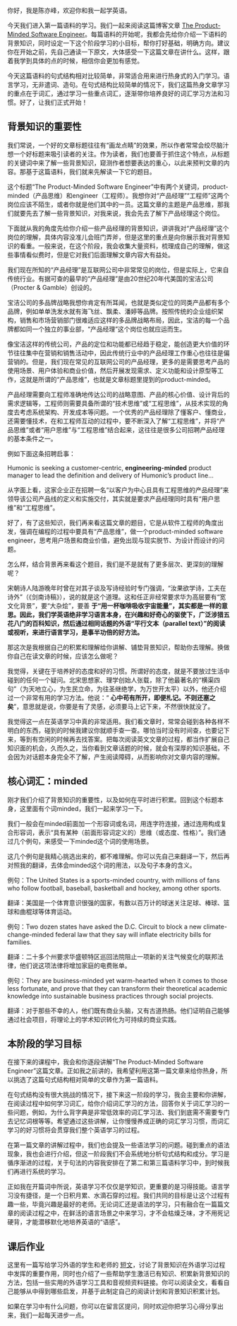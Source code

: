 你好，我是陈亦峰，欢迎你和我一起学英语。

今天我们进入第一篇语料的学习。我们一起来阅读这篇博客文章 [The Product-Minded Software Engineer](https://blog.pragmaticengineer.com/the-product-minded-engineer/?utm_source=wanqu.co&utm_campaign=Wanqu+Daily&utm_medium=website)。每篇语料的开始呢，我都会先给你介绍一下语料的背景知识，同时设定一下这个阶段学习的小目标，帮你打好基础，明确方向。建议你在开始之前，先自己通读一下原文，大体感受一下这篇文章在讲什么。这样，跟着我学到具体的点的时候，相信你会更加有感觉。

今天这篇语料的句式结构相对比较简单，非常适合用来进行热身式的入门学习。语言学习，无非遣词、造句。在句式结构比较简单的情况下，我们这篇热身文章学习的重点在于词汇，通过学习一些重点词汇，逐渐带你培养良好的词汇学习方法和习惯。好了，让我们正式开始！

## 背景知识的重要性

我们常说，一个好的文章标题往往有“画龙点睛”的效果，所以作者常常会绞尽脑汁想一个好标题来吸引读者的关注。作为读者，我们也要善于抓住这个特点，从标题的关键词中来了解一些背景知识，窥测作者想要表达的重心，以此来预判文章的内容。那基于这篇语料，我们就来先解读一下它的题目。

这个标题“The Product-Minded Software Engineer”中有两个关键词，product-minded（产品思维）和engineer（工程师）。我想你对“产品经理”“工程师”这两个岗位应该不陌生，或者你就是他们其中的一员。这篇文章的主题是产品思维，那我们就要先去了解一些背景知识，对我来说，我会先去了解下产品经理这个岗位。

下面就从我的角度先给你介绍一些产品经理的背景知识，讲讲我对“产品经理”这个岗位的理解，具体内容没准儿会班门弄斧，但是这里的重点是向你展示我对背景知识的看重。一般来说，在这个阶段，我会收集大量资料，梳理成自己的理解，做这些事情看似费时，但是它对我们后面理解文章内容大有益处。

我们现在所知的“产品经理”是互联网公司中非常常见的岗位，但是实际上，它来自传统行业。有据可查的最早的“产品经理”是由20世纪20年代美国的宝洁公司（Procter & Gamble）创设的。

宝洁公司的多品牌战略我想你肯定有所耳闻，也就是类似定位的同类产品都有多个品牌，例如单单洗发水就有海飞丝、飘柔、潘婷等品牌。按照传统的企业组织架构，销售和市场营销部门很难适应这样的多品牌战略布局，因此，宝洁的每一个品牌都如同一个独立的事业部，“产品经理”这个岗位也就应运而生。

像宝洁这样的传统公司，产品的定位和功能都已经趋于稳定，能创造更大价值的环节往往集中在营销和销售活动中，因此传统行业中的产品经理工作重心也往往是偏营销的。但是，我们现在常见的互联网公司的产品经理，更多的是需要思考产品的使用场景、用户体验和商业价值，然后开展发现需求、定义功能和设计原型等工作，这就是所谓的“产品思维”，也就是文章标题里提到的product-minded。

产品经理需要向工程师准确地传达公司的战略意图、产品的核心价值、设计背后的需求逻辑等，工程师则需要具备所谓的“技术思维”或“工程思维”，从技术实现的角度去考虑系统架构、开发成本等问题。一个优秀的产品经理除了懂客户、懂商业，还需要懂技术，在和工程师互动的过程中，要不断深入了解“工程思维”，并将“产品思维”或者“用户思维”与“工程思维”结合起来，这往往是很多公司招聘产品经理的基本条件之一。

例如下面这条招聘启事：

Humonic is seeking a customer-centric, **engineering-minded** product manager to lead the definition and delivery of Humonic’s product line…

从字面上看，这家企业正在招聘一名“以客户为中心且具有工程思维的产品经理”来领导该公司产品线的定义和实施交付，其实就是要求产品经理同时具有“用户思维”和“工程思维”。

好了，有了这些知识，我们再来看这篇文章的题目，它是从软件工程师的角度出发，强调在编程的过程中要具有“产品思维”，做一个product-minded software engineer，思考用户场景和商业价值，避免出现与现实脱节、为设计而设计的问题。

怎么样，结合背景再来看这个题目，我们是不是就有了更多层次、更深刻的理解呢？

宋朝诗人陆游晚年时曾在对其子谈及写诗经验时专门强调，“汝果欲学诗，工夫在诗外”（《剑南诗稿》），说的就是这个道理。这和任正非经常要求华为高层要有“宽文化背景”，要“大杂烩”，要善 **于“用一杯咖啡吸收宇宙能量”，其实都是一样的意思。因此，我们学英语绝非学习语言本身，在兴趣和好奇心的驱使下，广泛涉猎五花八门的百科知识，然后通过相同话题的外语“平行文本（parallel text）”的阅读或视听，来进行语言学习，是事半功倍的好方法。**

那这次是我根据自己的积累和理解给你讲解、铺垫背景知识，帮助你去理解。换做你自己在读文章的时候，应该怎么做呢？

我觉得，关键在于培养好的态度和好的习惯。所谓好的态度，就是不要放过生活中碰到的任何一个疑问。北宋思想家、理学创始人张载，除了他最著名的“横渠四句”（为天地立心，为生民立命，为往圣继绝学，为万世开太平）以外，他还介绍过一个非常有用的学习方法。他说：“ **心中苟有所开，即便札记。不则还塞之矣**”，意思就是说，你要是有了灵感，必须要马上记下来，不然很快就没了。

我觉得这一点在英语学习中真的非常适用。我们看文章时，常常会碰到各种各样不明白的东西，碰到的时候我建议你就顺手查一查。哪怕当时没有时间查，也要记下来，等到有空闲的时候再去找答案。把每次阅读英文文章的过程，都当作扩展自己知识面的机会，久而久之，当你看到文章话题的时候，就会有深厚的知识基础，不会因为对话题本身完全不了解，产生阅读障碍，从而影响你对文章内容的理解。

## 核心词汇：minded

刚才我们介绍了背景知识的重要性，以及如何在平时进行积累。回到这个标题本身，这里面有个词minded，我们一起来学习一下。

我们一般会在minded前面加一个形容词或名词，用连字符连接，通过连用构成复合形容词，表示“具有某种（前面形容词定义的）思维（或态度、性格）”。我们通过几个例句，来感受一下minded这个词的使用场景。

这几个例句是我精心挑选出来的，都不难理解。你可以先自己来翻译一下，然后再对照我的翻译，去体会minded这个词的用法，以及句子本身的含义。

例句：The United States is a sports-minded country, with millions of fans who follow football, baseball, basketball and hockey, among other sports.

翻译：美国是一个体育意识很强的国家，有数以百万计的球迷关注足球、棒球、篮球和曲棍球等体育运动。

例句：Two dozen states have asked the D.C. Circuit to block a new climate-change-minded federal law that they say will inflate electricity bills for families.

翻译：二十多个州要求华盛顿特区巡回法院阻止一项新的关注气候变化的联邦法律，他们说这项法律将增加家庭的电费账单。

例句：They are business-minded yet warm-hearted when it comes to those less fortunate, and prove that they can transform their theoretical academic knowledge into sustainable business practices through social projects.

翻译：对于那些不幸的人，他们既有商业头脑，又有古道热肠。他们证明自己能够通过社会项目，将理论上的学术知识转化为可持续的商业实践。

## 本阶段的学习目标

在接下来的课程中，我会和你逐段讲解“The Product-Minded Software Engineer”这篇文章。正如我之前讲的，我希望利用这第一篇文章来给你热身，所以挑选了这篇句式结构相对简单的文章作为第一篇语料。

在句式结构没有很大挑战的情况下，接下来这一阶段的学习，我会主要和你讲解，在阅读过程中如何学习词汇，给你介绍词汇学习的方法，回答你关于词汇学习的一些问题，例如，为什么背字典是非常低效率的词汇学习法、我们到底需不需要专门去记忆词根等等。希望通过这些讲解，让你慢慢养成正确的词汇学习习惯，而词汇学习的好习惯将会贯穿我们整个英语学习的过程。

在第一篇文章的讲解过程中，我们也会提及一些语法学习的问题。碰到重点的语法现象，我也会进行介绍，但这一阶段我们不会系统地分析句式结构和成分。学习是循序渐进的过程，关于句法的内容我安排在了第二和第三篇语料学习中，到时候我们再进行系统的学习。

正如我在开篇词中所说，英语学习不仅仅是学知识，更重要的是习得技能。语言学习没有捷径，是一个日积月累、水滴石穿的过程。我们共同的目标是让这个过程有趣一些，毕竟兴趣是最好的老师。无论词汇还是语法的学习，只有融合在一篇篇文章的阅读过程之中，在鲜活的语言场景之中来学习，才不会枯燥乏味，才不用死记硬背，才能潜移默化地培养英语的“语感”。

## 课后作业

这里有一篇写给学习外语的学生和老师的 [短文](https://www.edutopia.org/article/activating-prior-knowledge-english-language-learners)，讨论了背景知识在外语学习过程中发挥的重要作用，同时也介绍了一些帮助学生激活已有知识、积累新背景知识的方法，包括一些实用的外语学习工具和音视频资料链接。你可以阅读全文，看看自己能够从中得到哪些启发，并基于此制定自己的阅读计划和背景知识积累计划。

如果在学习中有什么问题，你可以在留言区提问，同时欢迎你把学习心得分享出来，我们一起每天进步一点。